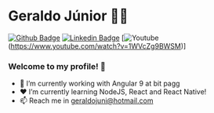 # Geraldo Júnior 👨‍💻

[![Github Badge](https://img.shields.io/badge/-Github-000?style=flat-square&logo=Github&logoColor=white&link=https://github.com/gerjunior)](https://github.com/gerjunior) [![Linkedin Badge](https://img.shields.io/badge/-LinkedIn-blue?style=flat-square&logo=Linkedin&logoColor=white&link=https://www.linkedin.com/in/gerjunior/)](https://www.linkedin.com/in/gerjunior/) [![Youtube](https://img.shields.io/youtube/views/1WVcZg9BWSM?label=Youtube&style=social)(https://www.youtube.com/watch?v=1WVcZg9BWSM)]

### Welcome to my profile! 👋

- 👤 I’m currently working with Angular 9 at bit pagg
- ❤ I’m currently learning NodeJS, React and React Native!
- 📫 Reach me in geraldojuni@hotmail.com

